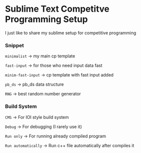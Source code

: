 # Sublime Text Competitve Programming Setup
I just like to share my sublime setup for competitive programming

### Snippet

  `minimalist`        -> my main cp template
  
  `fast-input`        -> for those who need input data fast
  
  `minim-fast-input`  -> cp template with fast input added
  
  `pb_ds`             -> pb_ds data structure
  
  `RNG`               -> best random number generator

### Build System

  `CMS`               -> For IOI style build system
  
  `Debug`             -> For debugging (I rarely use it)
  
  `Run only`          -> For running already compiled program
  
  `Run automatically` -> Run c++ file automatically after compiles it
